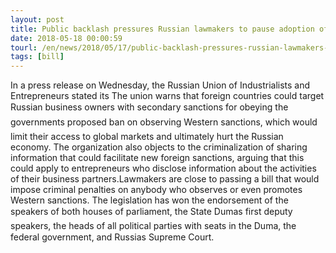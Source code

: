 ```yaml
---
layout: post
title: Public backlash pressures Russian lawmakers to pause adoption of legislation that would criminalize observing or facilitating new foreign sanctions
date: 2018-05-18 00:00:59
tourl: /en/news/2018/05/17/public-backlash-pressures-russian-lawmakers-to-pause-adoption-of-legislation-that-would-criminalize-observing-or-facilitating-new-foreign-sanctions
tags: [bill]
---
```

In a press release on Wednesday, the Russian Union of Industrialists and Entrepreneurs stated its The union warns that foreign countries could target Russian business owners with secondary sanctions for obeying the governments proposed ban on observing Western sanctions, which would limit their access to global markets and ultimately hurt the Russian economy. The organization also objects to the criminalization of sharing information that could facilitate new foreign sanctions, arguing that this could apply to entrepreneurs who disclose information about the activities of their business partners.Lawmakers are close to passing a bill that would impose criminal penalties on anybody who observes or even promotes Western sanctions. The legislation has won the endorsement of the speakers of both houses of parliament, the State Dumas first deputy speakers, the heads of all political parties with seats in the Duma, the federal government, and Russias Supreme Court. 